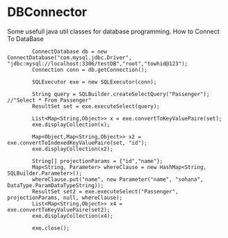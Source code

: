 # DBConnector
Some usefull java util classes for database programming.
 How to Connect To DataBase
 
 			ConnectDatabase db = new ConnectDatabase("com.mysql.jdbc.Driver", "jdbc:mysql://localhost:3306/testDB","root","towhid@123");
			Connection conn = db.getConnection();
			
			SQLExecutor exe = new SQLExecutor(conn);
			
			String query = SQLBuilder.createSelectQuery("Passenger"); //"Select * From Passenger"
			ResultSet set = exe.executeSelect(query);
			
			List<Map<String,Object>> x = exe.convertToKeyValuePaire(set);
			exe.displayCollection(x);
			
			Map<Object,Map<String,Object>> x2 = exe.convertToIndexedKeyValuePaire(set, "id");
			exe.displayCollection(x2);
			
			String[] projectionParams = {"id","name"};
			Map<String, Parameter> whereClause = new HashMap<String, SQLBuilder.Parameter>();
			whereClause.put("name", new Parameter("name", "sohana", DataType.ParamDataTypeString));
			ResultSet set2 = exe.executeSelect("Passenger", projectionParams, null, whereClause);
			List<Map<String,Object>> x4 = exe.convertToKeyValuePaire(set2);
			exe.displayCollection(x4);
			
			exe.close();
			
		
